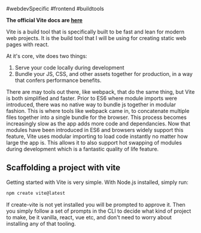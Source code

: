 #webdevSpecific #frontend #buildtools

**The official Vite docs are [here](https://vitejs.dev/guide/)**

Vite is a build tool that is specifically built to be fast and lean for modern web projects. It is the build tool that I will be using for creating static web pages with react.

At it's core, vite does two things:
1. Serve your code locally during development
2. Bundle your JS, CSS, and other assets together for production, in a way that confers performance benefits.

There are may tools out there, like webpack, that do the same thing, but Vite is both simplified and faster. Prior to ES6 where module imports were introduced, there was no native way to bundle js together in modular fashion. This is where tools like webpack came in, to concatenate multiple files together into a single bundle for the browser. This process becomes increasingly slow as the app adds more code and dependancies. Now that modules have been introduced in ES6 and browsers widely support this feature, Vite uses modular importing to load code instantly no matter how large the app is. This allows it to also support hot swapping of modules during development which is a fantastic quality of life feature.

## Scaffolding a project with vite
Getting started with Vite is very simple. With Node.js installed, simply run:
```bash
npm create vite@latest
```
If create-vite is not yet installed you will be prompted to approve it. Then you simply follow a set of prompts in the CLI to decide what kind of project to make, be it vanilla, react, vue etc, and don't need to worry about installing any of that tooling.

